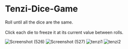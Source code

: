 # Tenzi-Dice-Game
Roll until all the dice are the same.<br></br> Click each die to freeze it at its current value between rolls.

![Screenshot (526)](https://user-images.githubusercontent.com/110433564/232344795-bd90e319-18a2-4b3e-9183-929ae32b7fd2.png)
![Screenshot (527)](https://user-images.githubusercontent.com/110433564/232344796-a087b0a3-2de1-4ad9-9f08-ac60a15e2f9b.png)
![tenzi1](https://user-images.githubusercontent.com/110433564/232344803-6e06cc85-53ef-4734-b2d3-84f1d52e6589.png)
![tenzi2](https://user-images.githubusercontent.com/110433564/232344806-553f1a14-cd9a-44c0-9d7b-693f5e569560.png)
